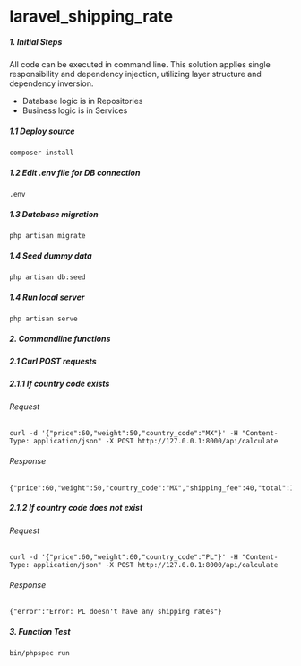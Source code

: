# laravel_shipping_rate

##### 1. Initial Steps

All code can be executed in command line. This solution applies single responsibility and dependency injection, 
utilizing layer structure and dependency inversion.
 
- Database logic is in Repositories
- Business logic is in Services

##### 1.1 Deploy source 
```
composer install
```

##### 1.2 Edit .env file for DB connection 
```
.env
```

##### 1.3 Database migration 
```
php artisan migrate
```

##### 1.4 Seed dummy data 
```
php artisan db:seed
```

##### 1.4 Run local server 
```
php artisan serve
```


##### 2. Commandline functions

##### 2.1 Curl POST requests

##### 2.1.1 If country code exists
###### Request
```
curl -d '{"price":60,"weight":50,"country_code":"MX"}' -H "Content-Type: application/json" -X POST http://127.0.0.1:8000/api/calculate
```
###### Response
```
{"price":60,"weight":50,"country_code":"MX","shipping_fee":40,"total":100}
```

##### 2.1.2 If country code does not exist
###### Request
```
curl -d '{"price":60,"weight":60,"country_code":"PL"}' -H "Content-Type: application/json" -X POST http://127.0.0.1:8000/api/calculate

```
###### Response
```
{"error":"Error: PL doesn't have any shipping rates"}
```

##### 3. Function Test 
```
bin/phpspec run
```
